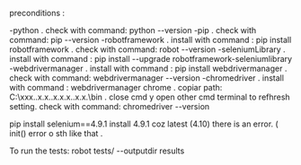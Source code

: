 preconditions :


-python . check with command:  python --version
-pip   .  check with command:  pip --version
-robotframework . install with command :   pip install robotframework  . check with command: robot --version
-seleniumLibrary . install with command :  pip install --upgrade robotframework-seleniumlibrary
-webdrivermanager . install with command : pip install webdrivermanager . check with command: webdrivermanager --version
-chromedriver . install with command : webdrivermanager chrome   . copiar  path: 
                                           C:\xxx..x.x..x.x.x..x.x.\bin . close cmd y open other cmd terminal to refhresh setting.
check with command: chromedriver --version
										 
										 
pip install selenium==4.9.1   install 4.9.1  coz latest (4.10) there is an error. ( init() error o sth like that .

To run the tests:
robot tests/ --outputdir results
